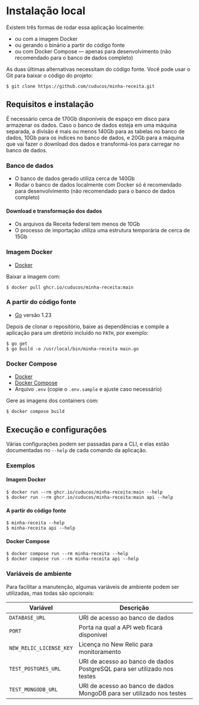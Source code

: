 # Instalação local

Existem três formas de rodar essa aplicação localmente:

* ou com a imagem Docker
* ou gerando o binário a partir do código fonte
* ou com Docker Compose — apenas para desenvolvimento (não recomendado para o banco de dados completo)

As duas últimas alternativas necessitam do código fonte. Você pode usar o Git para baixar o código do projeto:

```console
$ git clone https://github.com/cuducos/minha-receita.git
```

## Requisitos e instalação

É necessário cerca de 170Gb disponíveis de espaço em disco para armazenar os dados. Caso o banco de dados esteja em uma máquina separada, a divisão é mais ou menos 140Gb para as tabelas no banco de dados, 10Gb para os índices no banco de dados, e 20Gb para a máquina que vai fazer o download dos dados e transformá-los para carregar no banco de dados.

### Banco de dados

* O banco de dados gerado utiliza cerca de 140Gb
* Rodar o banco de dados localmente com Docker só é recomendado para desenvolvimento (não recomendado para o banco de dados completo)

#### Download e transformação dos dados

* Os arquivos da Receita federal tem menos de 10Gb
* O processo de importação utiliza uma estrutura temporária de cerca de 15Gb

### Imagem Docker

* [Docker](https://www.docker.com/)

Baixar a imagem com:

```console
$ docker pull ghcr.io/cuducos/minha-receita:main
```

### A partir do código fonte

* [Go](https://golang.org/) versão 1.23

Depois de clonar o repositório, baixe as dependências e compile a aplicação para um diretório incluído no `PATH`, por exemplo:

```console
$ go get
$ go build -o /usr/local/bin/minha-receita main.go
```

### Docker Compose

* [Docker](https://www.docker.com/)
* [Docker Compose](https://docs.docker.com/compose/install/)
* Arquivo `.env` (copie o `.env.sample` e ajuste caso necessário)

Gere as imagens dos containers com:

```console
$ docker compose build
```

## Execução e configurações

Várias configurações podem ser passadas para a CLI, e elas estão documentadas no `--help` de cada comando da aplicação.

### Exemplos

#### Imagem Docker

```console
$ docker run --rm ghcr.io/cuducos/minha-receita:main --help
$ docker run --rm ghcr.io/cuducos/minha-receita:main api --help
```

#### A partir do código fonte

```console
$ minha-receita --help
$ minha-receita api --help
```

#### Docker Compose

```console
$ docker compose run --rm minha-receita --help
$ docker compose run --rm minha-receita api --help
```

### Variáveis de ambiente

Para facilitar a manutenção, algumas variáveis de ambiente podem ser utilizadas, mas todas são opcionais:

| Variável | Descrição |
|---|---|
| `DATABASE_URL` | URI de acesso ao banco de dados |
| `PORT` | Porta na qual a API web ficará disponível |
| `NEW_RELIC_LICENSE_KEY` | Licença no New Relic para monitoramento |
| `TEST_POSTGRES_URL` | URI de acesso ao banco de dados PostgreSQL para ser utilizado nos testes |
| `TEST_MONGODB_URL` | URI de acesso ao banco de dados MongoDB para ser utilizado nos testes |

